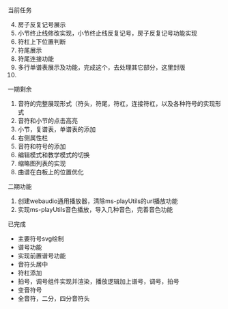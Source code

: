 当前任务

4. 房子反复记号展示
5. 小节终止线修改实现，小节终止线反复记号，房子反复记号功能实现
6. 符杠上下位置判断
4. 符尾展示
5. 符尾连接功能
6. 多行单谱表展示及功能，完成这个，去处理其它部分，这里封版
5.

一期剩余

1. 音符的完整展现形式（符头，符尾，符杠，连接符杠，以及各种符号的实现形式
2. 音符和小节的点击高亮
3. 小节，复谱表，单谱表的添加
4. 右侧属性栏
5. 音符和符号的添加
6. 编辑模式和教学模式的切换
7. 缩略图列表的实现
8. 曲谱在白板上的位置优化

二期功能

1. 创建webaudio通用播放器，清除ms-playUtils的url播放功能
2. 实现ms-playUtils音色播放，导入几种音色，完善音色功能

已完成

+ 主要符号svg绘制
+ 谱号功能
+ 实现前置谱号功能
+ 音符头居中
+ 符杠添加
+ 拍号，调号组件实现并渲染，播放逻辑加上谱号，调号，拍号
+ 变音符号
+ 全音符，二分，四分音符头
